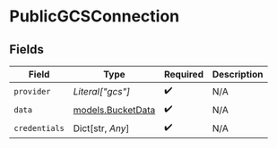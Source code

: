 # PublicGCSConnection


## Fields

| Field                                        | Type                                         | Required                                     | Description                                  |
| -------------------------------------------- | -------------------------------------------- | -------------------------------------------- | -------------------------------------------- |
| `provider`                                   | *Literal["gcs"]*                             | :heavy_check_mark:                           | N/A                                          |
| `data`                                       | [models.BucketData](../models/bucketdata.md) | :heavy_check_mark:                           | N/A                                          |
| `credentials`                                | Dict[str, *Any*]                             | :heavy_check_mark:                           | N/A                                          |
